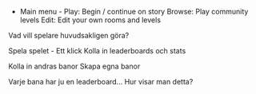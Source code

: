  - Main menu - 
Play: Begin / continue on story
Browse: Play community levels
Edit: Edit your own rooms and levels



Vad vill spelare huvudsakligen göra? 

Spela spelet - Ett klick
Kolla in leaderboards och stats

Kolla in andras banor
Skapa egna banor


Varje bana har ju en leaderboard...
Hur visar man detta? 


